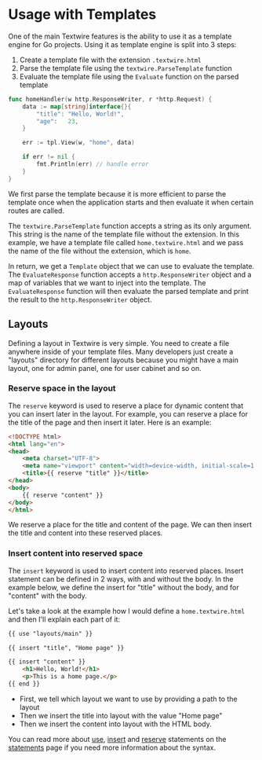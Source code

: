 # Usage with Templates

One of the main Textwire features is the ability to use it as a template engine for Go projects. Using it as template engine is split into 3 steps:

1. Create a template file with the extension `.textwire.html`
1. Parse the template file using the `textwire.ParseTemplate` function
1. Evaluate the template file using the `Evaluate` function on the parsed template

```go
func homeHandler(w http.ResponseWriter, r *http.Request) {
    data := map[string]interface{}{
        "title": "Hello, World!",
        "age":   23,
    }

    err := tpl.View(w, "home", data)

    if err != nil {
        fmt.Println(err) // handle error
    }
}
```

We first parse the template because it is more efficient to parse the template once when the application starts and then evaluate it when certain routes are called.

The `textwire.ParseTemplate` function accepts a string as its only argument. This string is the name of the template file without the extension. In this example, we have a template file called `home.textwire.html` and we pass the name of the file without the extension, which is `home`.

In return, we get a `Template` object that we can use to evaluate the template. The `EvaluateResponse` function accepts a `http.ResponseWriter` object and a map of variables that we want to inject into the template. The `EvaluateResponse` function will then evaluate the parsed template and print the result to the `http.ResponseWriter` object.

## Layouts

Defining a layout in Textwire is very simple. You need to create a file anywhere inside of your template files. Many developers just create a "layouts" directory for different layouts because you might have a main layout, one for admin panel, one for user cabinet and so on.

### Reserve space in the layout

The `reserve` keyword is used to reserve a place for dynamic content that you can insert later in the layout. For example, you can reserve a place for the title of the page and then insert it later. Here is an example:

```html
<!DOCTYPE html>
<html lang="en">
<head>
    <meta charset="UTF-8">
    <meta name="viewport" content="width=device-width, initial-scale=1.0">
    <title>{{ reserve "title" }}</title>
</head>
<body>
    {{ reserve "content" }}
</body>
</html>
```

We reserve a place for the title and content of the page. We can then insert the title and content into these reserved places.

### Insert content into reserved space

The `insert` keyword is used to insert content into reserved places. Insert statement can be defined in 2 ways, with and without the body. In the example below, we define the insert for "title" without the body, and for "content" with the body.

Let's take a look at the example how I would define a `home.textwire.html` and then I'll explain each part of it:

```html
{{ use "layouts/main" }}

{{ insert "title", "Home page" }}

{{ insert "content" }}
    <h1>Hello, World!</h1>
    <p>This is a home page.</p>
{{ end }}
```

- First, we tell which layout we want to use by providing a path to the layout
- Then we insert the title into layout with the value "Home page"
- Then we insert the content into layout with the HTML body.

You can read more about [use](/1.x/language-elements#use-statement), [insert](/1.x/language-elements#insert-statement) and [reserve](/1.x/language-elements#reserve-statement) statements on the [statements](/1.x/language-elements#statements) page if you need more information about the syntax.